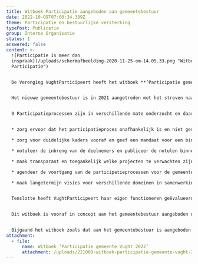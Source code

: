 ```yaml
---
title: Witboek Participatie aangeboden aan gemeentebestuur
date: 2022-10-09T07:00:34.389Z
theme: Participatie en bestuurlijke versterking
typePost: Publicatie
group: Interne Organisatie
status: 1
answered: false
content: >-
  ![Participatie is meer dan
  inspraak](/uploads/schermafbeelding-2020-11-25-om-14.05.33.png "Witboek
  Participatie")


  De Verenging VughtParticipeert heeft het witboek **‘Participatie gemeente Vught 2022’** aangeboden aan het gemeentebestuur.


  Het nieuwe gemeentebestuur is in 2021 aangetreden met het streven naar een nieuwe bestuurscultuur en versterkte participatie. De Vereniging VughtParticipeert heeft dit zeer toegejuigd en kijkt nu na 1,5 jaar terug op de resultaten. 


  9 Participatieprocessen zijn in verschillende mate onderzocht en daaruit kunnen een aantal conclusies en aanbevelingen worden afgeleid. De belangrijkste zijn:


  * zorg ervoor dat het participatieproces onafhankelijk is en niet gestuurd wordt door een dominante partij

  * zorg voor duidelijke kaders vooraf en geef een mandaat voor een bindend advies waaraan men zich wil houden

  * notuleer de inbreng van de deelnemers en publiceer de notulen binnen 1 week

  * maak transparant en toegankelijk welke projecten te verwachten zijn en welke lopen, maakt duidelijk wat de kaders, resultaten, ontwerpen, concepten, besluiten, moties, projectstatus en beslissingsmomenten zijn

  * agendeer de voortgang van de participatieprocessen voor de gemeenteraadsvergaderingen

  * maak langetermijn visies voor verschillende domeinen in samenwerking met betrokken en deskundige inwoners en evalueer de voortgang hiervan jaarlijks. 


  Tenslotte heeft VughtParticipeert haar eigen functioneren geëvalueerd op basis van de aanbevelingen en maatregelen zijn ingeleid.


  Dit witboek is vooraf in concept aan het gemeentebestuur aangeboden om feitelijke onjuistheden te voorkomen. De conclusies en aanbevelingen zijn gedaan door VughtParticipeert in samenwerking met de bij deze 9 participatieprocessen betrokken inwoners. 


  Bijgaand het witboek zoals dat aan het gemeentebestuur is aangeboden in combinatie met een uitnodiging voor een verdere dialoog.
attachment:
  - file:
      name: Witboek ‘Participatie gemeente Vught 2022’
      attachment: /uploads/221008-witboek-participatie-gemeente-vught-2022-def.pdf
---
```

